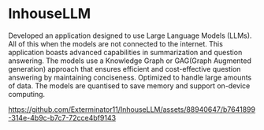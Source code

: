# InhouseLLM

Developed an application designed to use Large Language Models (LLMs). All of this when the models are not connected to the internet.
This application boasts advanced capabilities in summarization and question answering. 
The models use a Knowledge Graph or GAG(Graph Augmented generation) approach that ensures efficient and cost-effective question answering by maintaining conciseness.
Optimized to handle large amounts of data.
The models are quantised to save memory and support on-device computing.



https://github.com/Exterminator11/InhouseLLM/assets/88940647/b7641899-314e-4b9c-b7c7-72cce4bf9143

